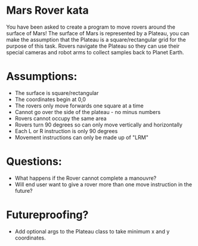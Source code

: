 
# Mars Rover kata

You have been asked to create a program to move rovers around the surface of Mars!
The surface of Mars is represented by a Plateau, you can make the assumption that the Plateau is a square/rectangular grid for the purpose of
this task.
Rovers navigate the Plateau so they can use their special cameras and robot arms to collect samples back to Planet Earth.

# Assumptions:
* The surface is square/rectangular
* The coordinates begin at 0,0
* The rovers only move forwards one square at a time
* Cannot go over the side of the plateau - no minus numbers
* Rovers cannot occupy the same area
* Rovers turn 90 degrees so can only move vertically and horizontally
* Each L or R instruction is only 90 degrees
* Movement instructions can only be made up of "LRM"


# Questions:
* What happens if the Rover cannot complete a manouvre? 
* Will end user want to give a rover more than one move instruction in the future?

# Futureproofing?
* Add optional args to the Plateau class to take minimum x and y coordinates.
